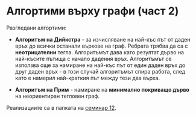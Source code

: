 # Алгортими върху графи (част 2)
Разгледани алгортими:

 - **Алгоритъм на Дийкстра** -  за изчисляване на най-къс път от даден връх до всички останали върхове на граф. Ребрата трябва да са с **неотрицателни** тегла.
Алгоритъмът дава като резултат дърво на най-късите пътища с начало дадения връх. Алгоритъмът се използва още за намиране на най-къс път от един даден връх до друг даден връх - в този случай алгоритъмът спира работа, след като е намерил най-краткия път между тези два върха.

 - **Алгоритъм на Прим** - намиране на **минимално покриващо дърво** на неориентиран тегловен граф.

Реализациите са в папката на [семинар 12](https://github.com/Angeld55/Data_structures_and_algorithms_FMI/tree/main/Sem.%2012/Graphs/Algorithms).

